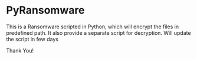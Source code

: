 # PyRansomware
This is a Ransomware scripted in Python, which will encrypt the files in predefined path. It also provide a separate script for decryption.
Will update the script in few days

Thank You!